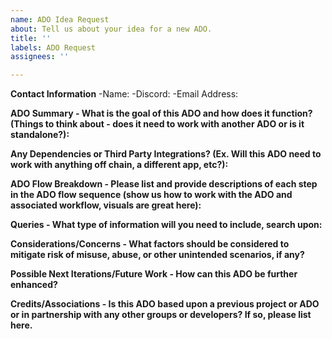 ```yaml
---
name: ADO Idea Request
about: Tell us about your idea for a new ADO.
title: ''
labels: ADO Request
assignees: ''

---
```


**Contact Information**
-Name:
-Discord:
-Email Address:

**ADO Summary - What is the goal of this ADO and how does it function? (Things to think about - does it need to work with another ADO or is it standalone?):**



**Any Dependencies or Third Party Integrations? (Ex. Will this ADO need to work with anything off chain, a different app, etc?):**



**ADO Flow Breakdown - Please list and provide descriptions of each step in the ADO flow sequence (show us how to work with the ADO and associated workflow, visuals are great here):**



**Queries - What type of information will you need to include, search upon:**



**Considerations/Concerns - What factors should be considered to mitigate risk of misuse, abuse, or other unintended scenarios, if any?**



**Possible Next Iterations/Future Work - How can this ADO be further enhanced?**



**Credits/Associations - Is this ADO based upon a previous project or ADO or in partnership with any other groups or developers? If so, please list here.**
